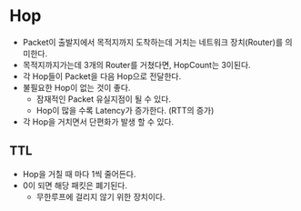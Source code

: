 # Hop
- Packet이 출발지에서 목적지까지 도착하는데 거치는 네트워크 장치(Router)를 의미한다.
- 목적지까지가는데 3개의 Router를 거쳤다면, HopCount는  3이된다.
- 각 Hop들이 Packet을 다음 Hop으로 전달한다.
- 불필요한 Hop이 없는 것이 좋다.
  - 잠재적인 Packet 유실지점이 될 수 있다.
  - Hop이 많을 수록 Latency가 증가한다. (RTT의 증가)
- 각 Hop을 거치면서 단편화가 발생 할 수 있다.

## TTL
- Hop을 거칠 때 마다 1씩 줄어든다.
- 0이 되면 해당 패킷은 폐기된다.
  - 무한루프에 걸리지 않기 위한 장치이다.